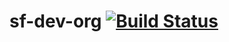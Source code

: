 # sf-dev-org [![Build Status](https://travis-ci.org/chernyy-svyat/sf-dev-org.svg?branch=develop)](https://travis-ci.org/chernyy-svyat/sf-dev-org)

